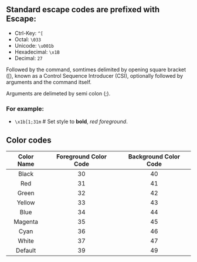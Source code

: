 ## Standard escape codes are prefixed with Escape:

- Ctrl-Key: `^[`
- Octal: `\033`
- Unicode: `\u001b`
- Hexadecimal: `\x1B`
- Decimal: `27`

Followed by the command, somtimes delimited by opening square bracket ([), known as a Control Sequence Introducer (CSI), optionally followed by arguments and the command itself.

Arguments are delimeted by semi colon (;).


### For example:

- `\x1b[1;31m`  # Set style to **bold**, *red foreground*.


## Color codes

| Color Name | Foreground Color Code | Background Color Code |
|:---:|:---:|:---:|
| Black |	30	| 40 |
| Red	| 31	| 41 |
| Green |	32	| 42 |
| Yellow |	33 |	43 |
| Blue	| 34	| 44 |
| Magenta	| 35	| 45 |
| Cyan	| 36	| 46 |
| White	| 37 |	47 |
| Default	| 39	| 49 |
